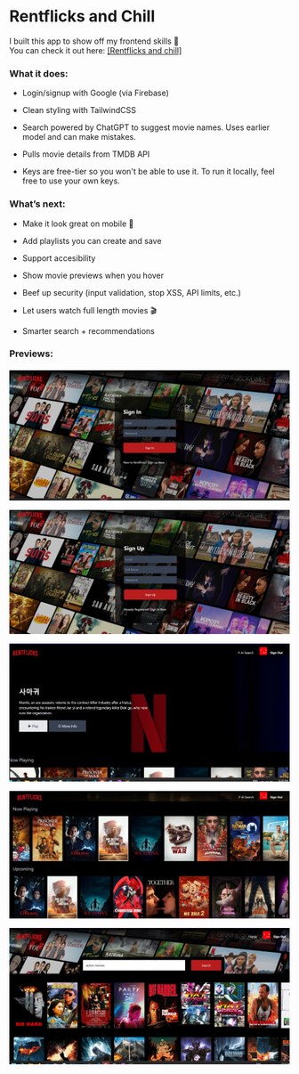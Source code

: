 # Rentflicks and Chill

I built this app to show off my frontend skills 🚀  
You can check it out here: [\[Rentflicks and chill\]](https://nflixandchilll.web.app)

### What it does:

-   Login/signup with Google (via Firebase)
    
-   Clean styling with TailwindCSS
    
-   Search powered by ChatGPT to suggest movie names. Uses earlier model and can make mistakes.
    
-   Pulls movie details from TMDB API

-   Keys are free-tier so you won't be able to use it. To run it locally, feel free to use your own keys.

### What’s next:

-   Make it look great on mobile 📱
    
-   Add playlists you can create and save

-   Support accesibility
    
-   Show movie previews when you hover
    
-   Beef up security (input validation, stop XSS, API limits, etc.)
    
-   Let users watch full length movies 🎬
    
-   Smarter search + recommendations

### Previews:

![Preview 1](https://raw.githubusercontent.com/Sandesh-bn/DefinitelyNotNetflicks/refs/heads/master/src/assets/preview-1.jpg)


![Preview 2](https://raw.githubusercontent.com/Sandesh-bn/DefinitelyNotNetflicks/refs/heads/master/src/assets/preview-2.jpg)


![Preview 3](https://raw.githubusercontent.com/Sandesh-bn/DefinitelyNotNetflicks/refs/heads/master/src/assets/preview-3.jpg)


![Preview 4](https://raw.githubusercontent.com/Sandesh-bn/DefinitelyNotNetflicks/refs/heads/master/src/assets/preview-4.jpg)


![Preview 5](https://raw.githubusercontent.com/Sandesh-bn/DefinitelyNotNetflicks/refs/heads/master/src/assets/preview-5.jpg)

